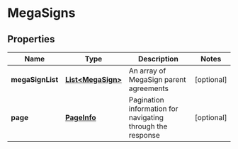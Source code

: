 
# MegaSigns

## Properties
Name | Type | Description | Notes
------------ | ------------- | ------------- | -------------
**megaSignList** | [**List&lt;MegaSign&gt;**](MegaSign.md) | An array of MegaSign parent agreements |  [optional]
**page** | [**PageInfo**](PageInfo.md) | Pagination information for navigating through the response |  [optional]



